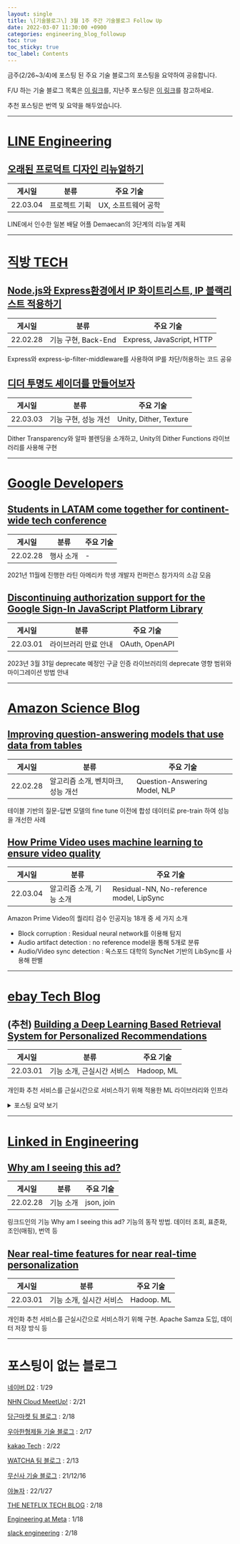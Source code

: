 ```yaml
---
layout: single
title: \[기술블로그\] 3월 1주 주간 기술블로그 Follow Up
date: 2022-03-07 11:30:00 +0900
categories: engineering_blog_followup
toc: true
toc_sticky: true
toc_label: Contents
---
```


금주(2/26~3/4)에 포스팅 된 주요 기술 블로그의 포스팅을 요약하여 공유합니다.

F/U 하는 기술 블로그 목록은 [이 링크](https://cherrue.github.io/engineering_blog_followup/searchengine/FU-%EA%B8%B0%EC%88%A0-%EB%B8%94%EB%A1%9C%EA%B7%B8-%EB%AA%A9%EB%A1%9D/)를, 지난주 포스팅은 [이 링크](https://cherrue.github.io/engineering_blog_followup/searchengine/weekly-tech-blog-follow-up/)를 참고하세요.

추천 포스팅은 번역 및 요약을 해두었습니다.

---

# [LINE Engineering](https://engineering.linecorp.com/ko/blog/)

## **[오래된 프로덕트 디자인 리뉴얼하기](https://engineering.linecorp.com/ko/blog/)**

| 게시일 | 분류 | 주요 기술 |
| --- | --- | --- |
| 22.03.04 | 프로젝트 기획 | UX, 소프트웨어 공학 |

LINE에서 인수한 일본 배달 어플 Demaecan의 3단계의 리뉴얼 계획

---

# [직방 TECH](https://medium.com/zigbang)

## ****[Node.js와 Express환경에서 IP 화이트리스트, IP 블랙리스트 적용하기](https://medium.com/zigbang/node-js%EC%99%80-express%ED%99%98%EA%B2%BD%EC%97%90%EC%84%9C-ip-%ED%99%94%EC%9D%B4%ED%8A%B8%EB%A6%AC%EC%8A%A4%ED%8A%B8-ip-%EB%B8%94%EB%9E%99%EB%A6%AC%EC%8A%A4%ED%8A%B8-%EC%A0%81%EC%9A%A9%ED%95%98%EA%B8%B0-32d810e6e4a7)****

| 게시일 | 분류 | 주요 기술 |
| --- | --- | --- |
| 22.02.28 | 기능 구현, Back-End | Express, JavaScript, HTTP |

Express와 express-ip-filter-middleware를 사용하여 IP를 차단/허용하는 코드 공유

## ****[디더 투명도 셰이더를 만들어보자](https://medium.com/zigbang/%EB%94%94%EB%8D%94-%ED%88%AC%EB%AA%85%EB%8F%84-%EC%85%B0%EC%9D%B4%EB%8D%94%EB%A5%BC-%EB%A7%8C%EB%93%A4%EC%96%B4%EB%B3%B4%EC%9E%90-98756735487e)****

| 게시일 | 분류 | 주요 기술 |
| --- | --- | --- |
| 22.03.03 | 기능 구현, 성능 개선 | Unity, Dither, Texture |

Dither Transparency와 알파 블렌딩을 소개하고, Unity의 Dither Functions 라이브러리를 사용해 구현

---

# [Google Developers](https://developers.googleblog.com/)

## ****[Students in LATAM come together for continent-wide tech conference](https://developers.googleblog.com/2022/02/students-in-latin-america-come-together.html)****

| 게시일 | 분류 | 주요 기술 |
| --- | --- | --- |
| 22.02.28 | 행사 소개 | - |

2021년 11월에 진행한 라틴 아메리카 학생 개발자 컨퍼런스 참가자의 소감 모음

## ****[Discontinuing authorization support for the Google Sign-In JavaScript Platform Library](https://developers.googleblog.com/2022/03/gis-jsweb-authz-migration.html)****

| 게시일 | 분류 | 주요 기술 |
| --- | --- | --- |
| 22.03.01 | 라이브러리 만료 안내 | OAuth, OpenAPI |

2023년 3월 31일 deprecate 예정인 구글 인증 라이브러리의 deprecate 영향 범위와 마이그레이션 방법 안내

---

# [Amazon Science Blog](https://www.amazon.science/blog)

## **[Improving question-answering models that use data from tables](https://www.amazon.science/blog/improving-question-answering-models-that-use-data-from-tables)**

| 게시일 | 분류 | 주요 기술 |
| --- | --- | --- |
| 22.02.28 | 알고리즘 소개, 벤치마크, 성능 개선 | Question-Answering Model, NLP |

테이블 기반의 질문-답변 모델의 fine tune 이전에 합성 데이터로 pre-train 하여 성능을 개선한 사례

## **[How Prime Video uses machine learning to ensure video quality](https://www.amazon.science/blog/how-prime-video-uses-machine-learning-to-ensure-video-quality)**

| 게시일 | 분류 | 주요 기술 |
| --- | --- | --- |
| 22.03.04 | 알고리즘 소개, 기능 소개 | Residual-NN, No-reference model, LipSync |

Amazon Prime Video의 퀄리티 검수 인공지능 18개 중 세 가지 소개

- Block corruption : Residual neural network를 이용해 탐지
- Audio artifact detection : no reference model을 통해 5개로 분류
- Audio/Video sync detection : 옥스포드 대학의 SyncNet 기반의 LibSync를 사용해 판별

---

# [ebay Tech Blog](https://tech.ebayinc.com/)

## (추천) **[Building a Deep Learning Based Retrieval System for Personalized Recommendations](https://tech.ebayinc.com/engineering/building-a-deep-learning-based-retrieval-system-for-personalized-recommendations/)**

| 게시일 | 분류 | 주요 기술 |
| --- | --- | --- |
| 22.03.01 | 기능 소개, 근실시간 서비스 | Hadoop, ML |

개인화 추천 서비스를 근실시간으로 서비스하기 위해 적용한 ML 라이브러리와 인프라

<details>

<summary>포스팅 요약 보기</summary>

<div markdown="1">

### 개요

- 목표 : 최근 본 아이템 목록에 유사한 아이템을 추천하는 근실시간 개인화 추천 서비스 개발
- 이유 : 기존의 추천 방식은 새로운 input이 반영되기 까지 시간이 소요됨
- 배경지식 : hadoop ecosystem, KNN, ANN

### 내용

#### ANN

approximate nearest neighbor 어떤 metric space 안에서 point P에서 가장 가까운 point q를 찾는 nearest neighbor 알고리즘에서, 메모리와 시간 효율을 위해 전체 점을 계산하는 것이 아니라 일부만 계산해서 반환. 실시간으로 활용이 가능하다.

#### Phase 1. 오프라인

기존의 추천 방식. 미리 추천 모델을 만들고, 이를 api로 호출

**작업 방식**

1. (Spark) 일일 ETL job 수행으로 사용자 기록 데이터와 Item 메타 데이터 aggregate
2. (PyTorch) trained 모델 파일을 사용해 사용자와 item 임베딩
3. (FAISS) 사용자 임베딩을 입력하여 KNN 검색을 수행해 Couchbase DB에 저장
4. 사용자가 검색하면 Couchbase를 조회하여 반환

#### Phase 2. 오프라인 / 근실시간 하이브리드

ANN이 등장하며 KNN을 실시간으로 수행할 수 있다. KNN을 실시간으로 빼내자

**작업 방식**

1. (Spark) 일일 ETL job 수행. phase 1과 동일
2. (PyTorch) 사용자와 Item 임베딩
3. (Couchbase) 사용자 임베딩 저장
4. (KNN service index) item 임베딩을 real-time KNN 서비스 index에 저장
5. 사용자가 검색하면 Couchbase에서 사용자 임베딩 정보를 조회해서 KNN을 실시간 수행하여 반환

#### Phase 3. NRT

이제 데이터 적재와 임베딩을 근실시간으로 수행하도록 고치자.

데이터 적재는 Kafka로 스트리밍해서, 임베딩은 비 python 환경의 자체 제작 예측 모델로 이관하여 해결한다.

(이 자체 제작 모델을 이렇게 넘어가면 포스팅의 의미가 있나..?)

**작업 방식**

1. (Kafka) 사용자 클릭 이벤트를 스트리밍한다.
2. (Apache Flink) 사용자 이벤트를 캡처하여 자체 제작한 예측 모델로 사용자 임베딩 생성
3. (Couchbase) 사용자 임베딩 저장
4. (KNN service index) Phase 2 방식으로 item 임베딩을 만들어 real-time KNN 서비스 Index에 저장
5. 사용자가 검색하면 근 실시간 user 임베딩 정보를 조회하여 KNN 수행하여 반환

</div>

</details>

---

# [Linked in Engineering](https://engineering.linkedin.com/blog)

## **[Why am I seeing this ad?](https://engineering.linkedin.com/blog/2022/why-am-i-seeing-this-ad-)**

| 게시일 | 분류 | 주요 기술 |
| --- | --- | --- |
| 22.02.28 | 기능 소개 | json, join |

링크드인의 기능 Why am I seeing this ad? 기능의 동작 방법. 데이터 조회, 표준화, 조인(매핑), 번역 등

## **[Near real-time features for near real-time personalization](https://engineering.linkedin.com/blog/2022/near-real-time-features-for-near-real-time-personalization)**

| 게시일 | 분류 | 주요 기술 |
| --- | --- | --- |
| 22.03.01 | 기능 소개, 실시간 서비스 | Hadoop. ML |

개인화 추천 서비스를 근실시간으로 서비스하기 위해 구현. Apache Samza 도입, 데이터 저장 방식 등

---

# 포스팅이 없는 블로그

[네이버 D2](https://d2.naver.com/home) : 1/29

[NHN Cloud MeetUp!](https://meetup.toast.com/) : 2/21

[당근마켓 팀 블로그](https://medium.com/daangn) : 2/18

[우아한형제들 기술 블로그](https://techblog.woowahan.com/) : 2/17

[kakao Tech](https://tech.kakao.com/blog/) : 2/22

[WATCHA 팀 블로그](https://medium.com/watcha) : 2/13

[무신사 기술 블로그](https://medium.com/musinsa-tech) : 21/12/16

[야놀자](https://medium.com/yanolja/archive) : 22/1/27

[THE NETFLIX TECH BLOG](https://netflixtechblog.com/) : 2/18

[Engineering at Meta](https://engineering.fb.com/) : 1/18

[slack engineering](https://slack.engineering/) : 2/18